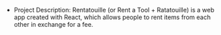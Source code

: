 - Project Description:
  Rentatouille (or Rent a Tool + Ratatouille) is a web app created with React, which allows people to rent items from each other in exchange for a fee.